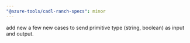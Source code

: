 ```yaml
---
"@azure-tools/cadl-ranch-specs": minor
---
```


add new a few new cases to send primitive type (string, boolean) as input and output.
